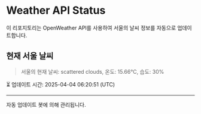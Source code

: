 
# Weather API Status

이 리포지토리는 OpenWeather API를 사용하여 서울의 날씨 정보를 자동으로 업데이트합니다.

## 현재 서울 날씨
> 서울의 현재 날씨: scattered clouds, 온도: 15.66°C, 습도: 30%

⏳ 업데이트 시간: 2025-04-04 06:20:51 (UTC)

---
자동 업데이트 봇에 의해 관리됩니다.
